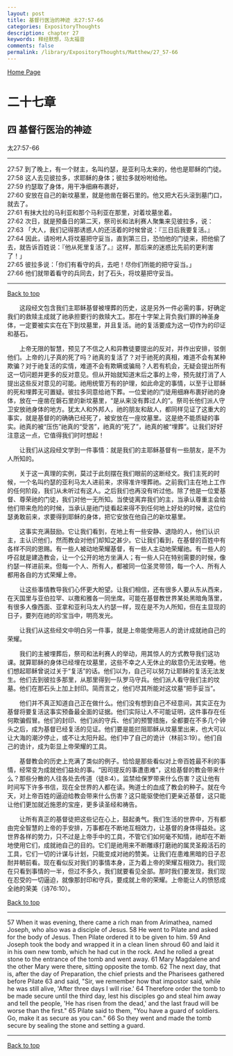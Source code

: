```yaml
---
layout: post
title: 基督行医治的神迹 太27:57-66
categories: ExpositoryThoughts
description: chapter 27
keywords: 释经默想，马太福音
comments: false
permalink: /library/ExpositoryThoughts/Matthew/27_57-66
---
```

[ Home Page ]({{site.baseurl}}/index) <br>

<a name="0"></a>
# 二十七章 

## 四 基督行医治的神迹

太27:57-66

***

27:57 到了晚上，有一个财主，名叫约瑟，是亚利马太来的，他也是耶稣的门徒。<br>
27:58 这人去见彼拉多，求耶稣的身体；彼拉多就吩咐给他。<br>
27:59 约瑟取了身体，用干净细麻布裹好，<br>
27:60 安放在自己的新坟墓里，就是他凿在磐石里的。他又把大石头滚到墓门口，就去了。<br>
27:61 有抹大拉的马利亚和那个马利亚在那里，对着坟墓坐着。<br>
27:62 次日，就是预备日的第二天，祭司长和法利赛人聚集来见彼拉多，说：<br>
27:63 「大人，我们记得那诱惑人的还活着的时候曾说：『三日后我要复活。』<br>
27:64 因此，请吩咐人将坟墓把守妥当，直到第三日，恐怕他的门徒来，把他偷了去，就告诉百姓说：『他从死里复活了。』这样，那后来的迷惑比先前的更利害了！」<br>
27:65 彼拉多说：「你们有看守的兵，去吧！尽你们所能的把守妥当。」<br>
27:66 他们就带着看守的兵同去，封了石头，将坟墓把守妥当。<br>

***

[Back to top](#0)

&emsp;&emsp;这段经文包含我们主耶稣基督被埋葬的历史，这是另外一件必需的事，好确定我们的救赎主成就了祂承担要行的救赎大工。那在十字架上背负我们罪的神圣身体，一定要被实实在在下到坟墓里，并且复活。祂的复活要成为这一切作为的印证和基石。

&emsp;&emsp;上帝无限的智慧，预见了不信之人和异教徒要提出的反对，并作出安排，驳倒他们。上帝的儿子真的死了吗？祂真的复活了？对于祂死的真相，难道不会有某种欺骗？对于祂复活的实情，难道不会有欺瞒或骗局？人若有机会，无疑会提出所有这一切问题并更多的反对意见。但从开始就知道末后之事的上帝，预先就打消了人提出这些反对意见的可能。祂用统管万有的护理，如此命定的事情，以至于让耶稣的死和埋葬无可置疑。彼拉多同意给祂下葬。一位爱祂的门徒用细麻布裹好祂的身体，放在一座凿在磐石里的新坟墓里，“是从来没有葬过人的”。祭司长他们派人守卫安放祂身体的地方。犹太人和外邦人，祂的朋友和敌人，都同样见证了这重大的事实，就是基督的的确确已经死了，被安放在一座坟墓里。这是绝不能质疑的事实。祂真的被“压伤”祂真的“受苦”，祂真的“死了”，祂真的被“埋葬”。让我们好好注意这一点，它值得我们时时想起！

&emsp;&emsp;让我们从这段经文学到一件事情：就是我们的主耶稣基督有一些朋友，是不为人所知的。

&emsp;&emsp;关于这一真理的实例，莫过于此刻摆在我们眼前的这断经文。我们主死的时候，一个名叫约瑟的亚利马太人进前来，求得准许埋葬祂。之前我们主在地上工作的任何阶段，我们从未听过有这人。之后我们也再没有听过他。除了他是一位爱基督、尊荣祂的门徒，我们对他一无所知。当使徒离弃我们的主，当承认尊重主会给他们带来危险的时候，当承认是祂门徒看起来得不到任何地上好处的时候，这位约瑟勇敢前来，求要得到耶稣的身体，把它安放在他自己的新坟墓里。

&emsp;&emsp;这事实充满鼓励。它让我们看到，在地上有一些安静、退隐的人，他们认识主，主认识他们，然而教会对他们却知之甚少。它让我们看到，在基督的百姓中有各样不同的恩赐。有一些人被动地荣耀基督，有一些人主动地荣耀祂。有一些人的呼召就是建造教会，让一个公开的地方坐满人；有一些人只在特别需要的时候，像约瑟一样进前来。但每一个人、所有人，都被同一位圣灵带领，每一个人、所有人都用各自的方式荣耀上帝。

&emsp;&emsp;让这些事情教导我们心怀更大盼望。让我们相信，还有很多人要从东从西来，在天国里与亚伯拉罕、以撒和雅各一同坐席。可能在基督教世界某处黑暗角落里，有很多人像西面、亚拿和亚利马太人约瑟一样，现在是不为人所知，但在主显现的日子，要列在祂的珍宝当中，明亮发光。

&emsp;&emsp;让我们从这些经文中明白另一件事，就是上帝能使用恶人的诡计成就祂自己的荣耀。

&emsp;&emsp;我们的主被埋葬后，祭司和法利赛人的举动，用其惊人的方式教导我们这功课。就算耶稣的身体已经埋在坟墓里，这些不幸之人无休止的敌意仍无法安睡。他们想起耶稣曾说过关于“复活”的话。他们以为，自己可以努力让耶稣的复活无法发生。他们去到彼拉多那里，从那里得到一队罗马守兵。他们派人看守我们主的坟墓。他们在那石头上加上封印。简而言之，他们尽其所能对这坟墓“把手妥当”。

&emsp;&emsp;他们并不真正知道自己正在做什么。他们没有想到自己不经意间，其实正在为基督将要复活这事实预备最全面的证据。他们实际让人不可能证明，这件事存在任何欺骗假冒。他们的封印、他们派的守兵、他们的预警措施，全都要在不多几个钟头之后，成为基督已经复活的见证。他们要是能拦阻耶稣从坟墓里出来，也大可以让大海的潮汐停止，或不让太阳升起。他们中了自己的诡计（林前3:19）。他们自己的诡计，成为彰显上帝荣耀的工具。

&emsp;&emsp;基督教会的历史上充满了类似的例子。恰恰是那些看似对上帝百姓最不利的事情，经常变为成就他们益处的事。“因司提反的事遭患难”，这给基督的教会带来什么？那些分散的人往各处去传道（徒8:4）。监禁给保罗带来什么伤害？这让他有时间写下许多书信，现在全世界的人都在读。殉道士的血成了教会的种子。就在今天，对上帝百姓的逼迫给教会带来什么伤害？这只能驱使他们更亲近基督，这只能让他们更加就近施恩的宝座，更多读圣经和祷告。

&emsp;&emsp;让所有真正的基督徒把这些记在心上，鼓起勇气。我们生活的世界中，万有都由完全智慧的上帝的手安排，万事都在不断地互相效力，让基督的身体得益处。这世界各样的势力，只不过是上帝手中的工具，不管它们如何毫不知情，祂却在不断地使用它们，成就祂自己的目的。它们是祂用来不断雕琢打磨祂的属灵圣殿活石的工具，它们一切的计谋与计划，只能变成对祂的赞美。让我们在患难黑暗的日子忍耐并朝前看。现在看似反对我们的事情本身，正为着上帝的荣耀互相效力。我们现在只看到事情的一半，但过不多久，我们就要看见全部。那时我们要发现，我们现在忍受的一切逼迫，就像那封印和守兵，要成就上帝的荣耀。上帝能让人的愤怒成全祂的荣美（诗76:10）。

[Back to top](#0)

***

57 When it was evening, there came a rich man from Arimathea, named Joseph, who also was a disciple of Jesus. 58 He went to Pilate and asked for the body of Jesus. Then Pilate ordered it to be given to him. 59 And Joseph took the body and wrapped it in a clean linen shroud 60 and laid it in his own new tomb, which he had cut in the rock. And he rolled a great stone to the entrance of the tomb and went away. 61 Mary Magdalene and the other Mary were there, sitting opposite the tomb. 62 The next day, that is, after the day of Preparation, the chief priests and the Pharisees gathered before Pilate 63 and said, "Sir, we remember how that impostor said, while he was still alive, 'After three days I will rise.' 64 Therefore order the tomb to be made secure until the third day, lest his disciples go and steal him away and tell the people, 'He has risen from the dead,' and the last fraud will be worse than the first." 65 Pilate said to them, "You have a guard of soldiers. Go, make it as secure as you can." 66 So they went and made the tomb secure by sealing the stone and setting a guard.

***

[Back to top](#0)

